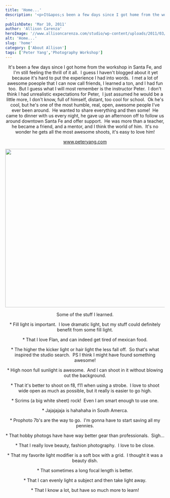 ```yaml
---
title: 'Home...'
description: '<p>It&apos;s been a few days since I got home from the workshop in Santa Fe, and  I&apos;m still feeling the [&hellip;]</p>
'
publishDate: 'Mar 10, 2011'
author: 'Allison Carenza'
heroImage: '//www.allisoncarenza.com/studio/wp-content/uploads/2011/03/peter2.jpg'
alt: 'Home...'
slug: 'home'
category: ['About Allison']
tags: ['Peter Yang','Photography Workshop']
---
```


<p style="text-align: center;">It&apos;s been a few days since I got home from the workshop in Santa Fe, and  I&apos;m still feeling the thrill of it all.  I guess I haven&apos;t blogged about it yet because it&apos;s hard to put the experience I had into words.  I met a lot of awesome poeople that I can now call friends, I learned a ton, and I had fun too.  But I guess what I will most remember is the instructor Peter.  I don&apos;t think I had unrealistic expectations for Peter,  I just assumed he would be a little more, I don&apos;t know, full of himself, distant, too cool for school.  Ok he&apos;s cool, but he&apos;s one of the most humble, real, open, awesome people I&apos;ve ever been around.  He wanted to share everything and then some!  He came to dinner with us every night, he gave up an afternoon off to follow us around downtown Santa Fe and offer support.  He was more than a teacher, he became a friend, and a mentor, and I think the world of him.  It&apos;s no wonder he gets all the most awesome shoots, it&apos;s easy to love him!</p>
<p style="text-align: center;"><a href="http://www.peteryang.com">www.peteryang.com</a></p>
<p style="text-align: center;"><a rel="attachment wp-att-2059" href="http://www.allisoncarenza.com/archives/home/peter2/"><img class="aligncenter size-full wp-image-2059" title="peter2" src="http://www.allisoncarenza.com/studio/wp-content/uploads/2011/03/peter2.jpg" alt="" width="700" height="499" srcset="/media/peter2.jpg 700w, /media/peter2-300x214.jpg 300w" sizes="(max-width: 700px) 100vw, 700px" /></a></p>
<p style="text-align: center;">Some of the stuff I learned.</p>
<p style="text-align: center;">* Fill light is important.  I love dramatic light, but my stuff could definitely benefit from some fill light.</p>
<p style="text-align: center;">* That I love Flan, and can indeed get tired of mexican food.</p>
<p style="text-align: center;">* The higher the kicker light or hair light the less fall off.  So that&apos;s what inspired the studio search.  PS I think I might have found something awesome!</p>
<p style="text-align: center;">* High noon full sunlight is awesome.  And I can shoot in it without blowing out the background.</p>
<p style="text-align: center;">* That it&apos;s better to shoot on f8, f11 when using a strobe.  I love to shoot wide open as much as possible, but it really is easier to go high.</p>
<p style="text-align: center;">* Scrims (a big white sheet) rock!  Even I am smart enough to use one.</p>
<p style="text-align: center;">* Jajajajaja is hahahaha in South Amerca.</p>
<p style="text-align: center;">* Prophoto 7b&apos;s are the way to go.  I&apos;m gonna have to start saving all my pennies.</p>
<p style="text-align: center;">* That hobby photogs have have way better gear than professionals.  Sigh...</p>
<p style="text-align: center;">* That I really love beauty, fashion photography.  I love to be close.</p>
<p style="text-align: center;">* That my favorite light modifier is a soft box with a grid.  I thought it was a beauty dish.</p>
<p style="text-align: center;">* That sometimes a long focal length is better.</p>
<p style="text-align: center;">* That I can evenly light a subject and then take light away.</p>
<p style="text-align: center;">* That I know a lot, but have so much more to learn!</p>
<p style="text-align: center;">
<p style="text-align: center;">
<p style="text-align: center;">
<p style="text-align: center;">

